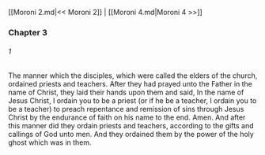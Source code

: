 [[Moroni 2.md|<< Moroni 2]]  |  [[Moroni 4.md|Moroni 4 >>]]

### Chapter 3
###### 1
The manner which the disciples, which were called the elders of the church, ordained priests and teachers. After they had prayed unto the Father in the name of Christ, they laid their hands upon them and said, In the name of Jesus Christ, I ordain you to be a priest (or if he be a teacher, I ordain you to be a teacher) to preach repentance and remission of sins through Jesus Christ by the endurance of faith on his name to the end. Amen. And after this manner did they ordain priests and teachers, according to the gifts and callings of God unto men. And they ordained them by the power of the holy ghost which was in them.